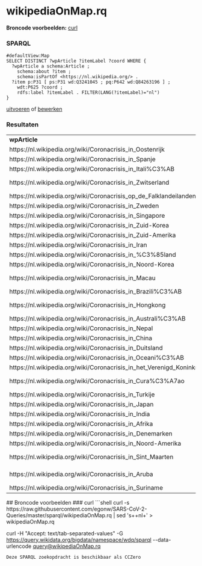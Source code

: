 # wikipediaOnMap.rq
**Broncode voorbeelden:** [curl](#curl)
### SPARQL
```sparql
#defaultView:Map
SELECT DISTINCT ?wpArticle ?itemLabel ?coord WHERE {
  ?wpArticle a schema:Article ;
    schema:about ?item ;
    schema:isPartOf <https://nl.wikipedia.org/> .
  ?item p:P31 [ ps:P31 wd:Q3241045 ; pq:P642 wd:Q84263196 ] ;
    wdt:P625 ?coord ;
    rdfs:label ?itemLabel . FILTER(LANG(?itemLabel)="nl")
}
```
[uitvoeren](https://query.wikidata.org/embed.html#%23defaultView%3AMap%0ASELECT%20DISTINCT%20%3FwpArticle%20%3FitemLabel%20%3Fcoord%20WHERE%20%7B%0A%20%20%3FwpArticle%20a%20schema%3AArticle%20%3B%0A%20%20%20%20schema%3Aabout%20%3Fitem%20%3B%0A%20%20%20%20schema%3AisPartOf%20%3Chttps%3A%2F%2Fnl.wikipedia.org%2F%3E%20.%0A%20%20%3Fitem%20p%3AP31%20%5B%20ps%3AP31%20wd%3AQ3241045%20%3B%20pq%3AP642%20wd%3AQ84263196%20%5D%20%3B%0A%20%20%20%20wdt%3AP625%20%3Fcoord%20%3B%0A%20%20%20%20rdfs%3Alabel%20%3FitemLabel%20.%20FILTER%28LANG%28%3FitemLabel%29%3D%22nl%22%29%0A%7D%0A) of [bewerken](https://query.wikidata.org/#%23defaultView%3AMap%0ASELECT%20DISTINCT%20%3FwpArticle%20%3FitemLabel%20%3Fcoord%20WHERE%20%7B%0A%20%20%3FwpArticle%20a%20schema%3AArticle%20%3B%0A%20%20%20%20schema%3Aabout%20%3Fitem%20%3B%0A%20%20%20%20schema%3AisPartOf%20%3Chttps%3A%2F%2Fnl.wikipedia.org%2F%3E%20.%0A%20%20%3Fitem%20p%3AP31%20%5B%20ps%3AP31%20wd%3AQ3241045%20%3B%20pq%3AP642%20wd%3AQ84263196%20%5D%20%3B%0A%20%20%20%20wdt%3AP625%20%3Fcoord%20%3B%0A%20%20%20%20rdfs%3Alabel%20%3FitemLabel%20.%20FILTER%28LANG%28%3FitemLabel%29%3D%22nl%22%29%0A%7D%0A)


### Resultaten
<table>
  <tr>
    <td><b>wpArticle</b></td>
    <td><b>coord</b></td>
  </tr>
  <tr>
    <td>https://nl.wikipedia.org/wiki/Coronacrisis_in_Oostenrijk</td>
    <td>Point(14.0 48.0)</td>
  </tr>
  <tr>
    <td>https://nl.wikipedia.org/wiki/Coronacrisis_in_Spanje</td>
    <td>Point(-3.0 40.0)</td>
  </tr>
  <tr>
    <td>https://nl.wikipedia.org/wiki/Coronacrisis_in_Itali%C3%AB</td>
    <td>Point(12.5 42.5)</td>
  </tr>
  <tr>
    <td>https://nl.wikipedia.org/wiki/Coronacrisis_in_Zwitserland</td>
    <td>Point(8.231973055 46.798561944)</td>
  </tr>
  <tr>
    <td>https://nl.wikipedia.org/wiki/Coronacrisis_op_de_Falklandeilanden</td>
    <td>Point(-59.0 -51.8)</td>
  </tr>
  <tr>
    <td>https://nl.wikipedia.org/wiki/Coronacrisis_in_Zweden</td>
    <td>Point(15.0 61.0)</td>
  </tr>
  <tr>
    <td>https://nl.wikipedia.org/wiki/Coronacrisis_in_Singapore</td>
    <td>Point(103.8 1.3)</td>
  </tr>
  <tr>
    <td>https://nl.wikipedia.org/wiki/Coronacrisis_in_Zuid-Korea</td>
    <td>Point(128.0 36.0)</td>
  </tr>
  <tr>
    <td>https://nl.wikipedia.org/wiki/Coronacrisis_in_Zuid-Amerika</td>
    <td>Point(-59.0 -21.0)</td>
  </tr>
  <tr>
    <td>https://nl.wikipedia.org/wiki/Coronacrisis_in_Iran</td>
    <td>Point(53.0 32.0)</td>
  </tr>
  <tr>
    <td>https://nl.wikipedia.org/wiki/Coronacrisis_in_%C3%85land</td>
    <td>Point(20.0 60.25)</td>
  </tr>
  <tr>
    <td>https://nl.wikipedia.org/wiki/Coronacrisis_in_Noord-Korea</td>
    <td>Point(127.0 40.0)</td>
  </tr>
  <tr>
    <td>https://nl.wikipedia.org/wiki/Coronacrisis_in_Macau</td>
    <td>Point(113.55 22.166666666)</td>
  </tr>
  <tr>
    <td>https://nl.wikipedia.org/wiki/Coronacrisis_in_Brazili%C3%AB</td>
    <td>Point(-53.0 -14.0)</td>
  </tr>
  <tr>
    <td>https://nl.wikipedia.org/wiki/Coronacrisis_in_Hongkong</td>
    <td>Point(114.166666666 22.283333333)</td>
  </tr>
  <tr>
    <td>https://nl.wikipedia.org/wiki/Coronacrisis_in_Australi%C3%AB</td>
    <td>Point(137.0 -28.0)</td>
  </tr>
  <tr>
    <td>https://nl.wikipedia.org/wiki/Coronacrisis_in_Nepal</td>
    <td>Point(84.0 28.0)</td>
  </tr>
  <tr>
    <td>https://nl.wikipedia.org/wiki/Coronacrisis_in_China</td>
    <td>Point(103.0 35.0)</td>
  </tr>
  <tr>
    <td>https://nl.wikipedia.org/wiki/Coronacrisis_in_Duitsland</td>
    <td>Point(10.0 51.0)</td>
  </tr>
  <tr>
    <td>https://nl.wikipedia.org/wiki/Coronacrisis_in_Oceani%C3%AB</td>
    <td>Point(166.0 -21.0)</td>
  </tr>
  <tr>
    <td>https://nl.wikipedia.org/wiki/Coronacrisis_in_het_Verenigd_Koninkrijk</td>
    <td>Point(-2.0 54.6)</td>
  </tr>
  <tr>
    <td>https://nl.wikipedia.org/wiki/Coronacrisis_in_Cura%C3%A7ao</td>
    <td>Point(-68.966666666 12.166666666)</td>
  </tr>
  <tr>
    <td>https://nl.wikipedia.org/wiki/Coronacrisis_in_Turkije</td>
    <td>Point(36.0 39.0)</td>
  </tr>
  <tr>
    <td>https://nl.wikipedia.org/wiki/Coronacrisis_in_Japan</td>
    <td>Point(136.0 35.0)</td>
  </tr>
  <tr>
    <td>https://nl.wikipedia.org/wiki/Coronacrisis_in_India</td>
    <td>Point(77.0 22.0)</td>
  </tr>
  <tr>
    <td>https://nl.wikipedia.org/wiki/Coronacrisis_in_Afrika</td>
    <td>Point(17.0 1.0)</td>
  </tr>
  <tr>
    <td>https://nl.wikipedia.org/wiki/Coronacrisis_in_Denemarken</td>
    <td>Point(10.0 56.0)</td>
  </tr>
  <tr>
    <td>https://nl.wikipedia.org/wiki/Coronacrisis_in_Noord-Amerika</td>
    <td>Point(-105.0 47.0)</td>
  </tr>
  <tr>
    <td>https://nl.wikipedia.org/wiki/Coronacrisis_in_Sint_Maarten</td>
    <td>Point(-63.067777777 18.031944444)</td>
  </tr>
  <tr>
    <td>https://nl.wikipedia.org/wiki/Coronacrisis_in_Aruba</td>
    <td>Point(-69.974166666 12.511111111)</td>
  </tr>
  <tr>
    <td>https://nl.wikipedia.org/wiki/Coronacrisis_in_Suriname</td>
    <td>Point(-56.0 4.0)</td>
  </tr>
</table>
## Broncode voorbeelden
### curl
```shell
curl -s https://raw.githubusercontent.com/egonw/SARS-CoV-2-Queries/master/sparql/wikipediaOnMap.rq | sed 's+<lang/>+nl+' > wikipediaOnMap.rq

curl -H "Accept: text/tab-separated-values" -G https://query.wikidata.org/bigdata/namespace/wdq/sparql --data-urlencode query@wikipediaOnMap.rq
```
Deze SPARQL zoekopdracht is beschikbaar als CCZero

